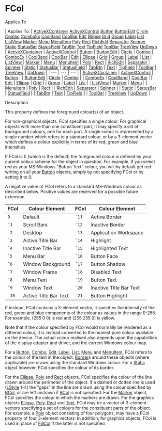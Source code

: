 




<h1 class="heading"><span class="name">FCol</span></h1>

Applies To

| Applies To: | [ActiveXContainer](./activexcontainer.md) [ActiveXControl](./activexcontrol.md) [Button](./button.md) [ButtonEdit](./buttonedit.md) [Circle](./circle.md) [Combo](./combo.md) [ComboEx](./comboex.md) [CoolBand](./coolband.md) [CoolBar](./coolbar.md) [Edit](./edit.md) [Ellipse](./ellipse.md) [Grid](./grid.md) [Group](./group.md) [Label](./label.md) [List](./list.md) [ListView](./listview.md) [Marker](./marker.md) [Menu](./menu.md) [MenuItem](./menuitem.md) [Poly](./poly.md) [Rect](./rect.md) [RichEdit](./richedit.md) [Separator](./separator.md) [Spinner](./spinner.md) [Static](./static.md) [StatusBar](./statusbar.md) [StatusField](./statusfield.md) [TabBtn](./tabbtn.md) [Text](./text.md) [TipField](./tipfield.md) [ToolBar](./toolbar.md) [TreeView](./treeview.md) [UpDown](./updown.md) | [ActiveXContainer](./activexcontainer.md) | [ActiveXControl](./activexcontrol.md) | [Button](./button.md) | [ButtonEdit](./buttonedit.md) | [Circle](./circle.md) | [Combo](./combo.md) | [ComboEx](./comboex.md) | [CoolBand](./coolband.md) | [CoolBar](./coolbar.md) | [Edit](./edit.md) | [Ellipse](./ellipse.md) | [Grid](./grid.md) | [Group](./group.md) | [Label](./label.md) | [List](./list.md) | [ListView](./listview.md) | [Marker](./marker.md) | [Menu](./menu.md) | [MenuItem](./menuitem.md) | [Poly](./poly.md) | [Rect](./rect.md) | [RichEdit](./richedit.md) | [Separator](./separator.md) | [Spinner](./spinner.md) | [Static](./static.md) | [StatusBar](./statusbar.md) | [StatusField](./statusfield.md) | [TabBtn](./tabbtn.md) | [Text](./text.md) | [TipField](./tipfield.md) | [ToolBar](./toolbar.md) | [TreeView](./treeview.md) | [UpDown](./updown.md) |
| --- | --- | ---  |
| [ActiveXContainer](./activexcontainer.md) | [ActiveXControl](./activexcontrol.md) | [Button](./button.md) |
| [ButtonEdit](./buttonedit.md) | [Circle](./circle.md) | [Combo](./combo.md) |
| [ComboEx](./comboex.md) | [CoolBand](./coolband.md) | [CoolBar](./coolbar.md) |
| [Edit](./edit.md) | [Ellipse](./ellipse.md) | [Grid](./grid.md) |
| [Group](./group.md) | [Label](./label.md) | [List](./list.md) |
| [ListView](./listview.md) | [Marker](./marker.md) | [Menu](./menu.md) |
| [MenuItem](./menuitem.md) | [Poly](./poly.md) | [Rect](./rect.md) |
| [RichEdit](./richedit.md) | [Separator](./separator.md) | [Spinner](./spinner.md) |
| [Static](./static.md) | [StatusBar](./statusbar.md) | [StatusField](./statusfield.md) |
| [TabBtn](./tabbtn.md) | [Text](./text.md) | [TipField](./tipfield.md) |
| [ToolBar](./toolbar.md) | [TreeView](./treeview.md) | [UpDown](./updown.md) |


Description


This property defines the foreground colour(s) of an object.



For
non-graphical objects, FCol specifies a single colour. For graphical objects
with more than one constituent part, it may specify a set of background colours,
one for each part. A single colour is represented by a single number which
refers to a standard colour, or by a 3-element vector which defines a colour
explicitly in terms of its red, green and blue intensities.


If FCol is 0 (which is the default) the foreground colour is defined by your
current colour scheme for the object in question. For example, if you select red
as your MS-Windows "Button Text" colour, you will by default get red
writing on all your [Button](./button.md) objects, simply by
not specifying FCol or by setting it to 0.


A negative value of FCol refers to a standard MS-Windows colour as described
below. Positive values are reserved for a possible future extension.

| FCol | Colour Element | FCol | Colour Element |
| --- | --- | --- | ---  |
| `0` | Default | `¯11` | Active Border |
| `¯1` | Scroll Bars | `¯12` | Inactive Border |
| `¯2` | Desktop | `¯13` | Application Workspace |
| `¯3` | Active Title Bar | `¯14` | Highlight |
| `¯4` | Inactive Title Bar | `¯15` | Highlighted Text |
| `¯5` | Menu Bar | `¯16` | Button Face |
| `¯6` | Window Background | `¯17` | Button Shadow |
| `¯7` | Window Frame | `¯18` | Disabled Text |
| `¯8` | Menu Text | `¯19` | Button Text |
| `¯9` | Window Text | `¯20` | Inactive Title Bar Text |
| `¯10` | Active Title Bar Text | `¯21` | Button Highlight |


If instead, FCol contains a 3-element vector, it specifies the intensity of
the red, green and blue components of the colour as values in the range 0-255.
For example, (255 0 0) is red and (255 255 0) is yellow.


Note that if the colour specified by FCol would normally be rendered as a
dithered colour, it is instead converted to the nearest pure colour available on
the device. The actual colour realised also depends upon the capabilities of the
display adapter and driver, and the current Windows colour map.


For a [Button](./button.md), [Combo](./combo.md),
[Edit](./edit.md), [Label](./label.md), [List](./list.md),
[Menu](./menu.md) and [MenuItem](./menuitem.md),
FCol refers to the colour of the text in the object. [Border](border.md)s
around these objects (where applicable) are drawn using the standard Windows
colour. For a [Static](./static.md) object however, FCol
specifies the colour of its border.


For the [Ellipse](./ellipse.md), [Poly](./poly.md) and [Rect](./rect.md) objects, FCol specifies the colour of
the line drawn around the perimeter of the object. If a dashed or dotted line is
used ([LStyle](lstyle.md) 1-4) the "gaps" in
the line are drawn using the colour specified by [BCol](bcol.md),
or are left undrawn if [BCol](bcol.md) is not specified.
For the [Marker](./marker.md) object, FCol specifies the
colour in which the markers are drawn. For the graphics objects [Ellipse](./ellipse.md),
[Poly](./poly.md), [Rect](./rect.md) and [Text](./text.md),
FCol may be a vector of 3-element vectors specifying a set of colours for the
constituent parts of the object. For example, a [Poly](./poly.md) object consisting of four polygons, may have a FCol property of four 3-element
vectors. In addition, for graphics objects, FCol is used in place of [FillCol](fillcol.md) if the latter is not specified.


